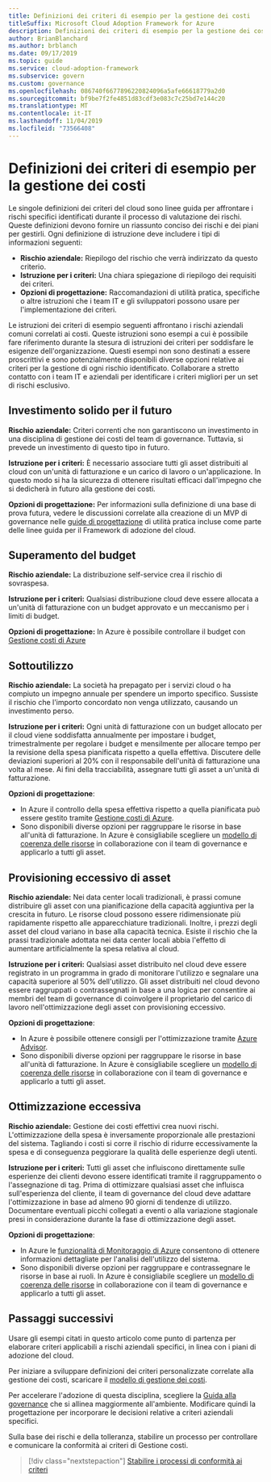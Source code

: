 ```yaml
---
title: Definizioni dei criteri di esempio per la gestione dei costi
titleSuffix: Microsoft Cloud Adoption Framework for Azure
description: Definizioni dei criteri di esempio per la gestione dei costi
author: BrianBlanchard
ms.author: brblanch
ms.date: 09/17/2019
ms.topic: guide
ms.service: cloud-adoption-framework
ms.subservice: govern
ms.custom: governance
ms.openlocfilehash: 086740f6677896220824096a5afe66618779a2d0
ms.sourcegitcommit: bf9be7f2fe4851d83cdf3e083c7c25bd7e144c20
ms.translationtype: MT
ms.contentlocale: it-IT
ms.lasthandoff: 11/04/2019
ms.locfileid: "73566408"
---
```

# <a name="cost-management-sample-policy-statements"></a>Definizioni dei criteri di esempio per la gestione dei costi

Le singole definizioni dei criteri del cloud sono linee guida per affrontare i rischi specifici identificati durante il processo di valutazione dei rischi. Queste definizioni devono fornire un riassunto conciso dei rischi e dei piani per gestirli. Ogni definizione di istruzione deve includere i tipi di informazioni seguenti:

- **Rischio aziendale:** Riepilogo del rischio che verrà indirizzato da questo criterio.
- **Istruzione per i criteri:** Una chiara spiegazione di riepilogo dei requisiti dei criteri.
- **Opzioni di progettazione:** Raccomandazioni di utilità pratica, specifiche o altre istruzioni che i team IT e gli sviluppatori possono usare per l'implementazione dei criteri.

Le istruzioni dei criteri di esempio seguenti affrontano i rischi aziendali comuni correlati ai costi. Queste istruzioni sono esempi a cui è possibile fare riferimento durante la stesura di istruzioni dei criteri per soddisfare le esigenze dell'organizzazione. Questi esempi non sono destinati a essere proscrittivi e sono potenzialmente disponibili diverse opzioni relative ai criteri per la gestione di ogni rischio identificato. Collaborare a stretto contatto con i team IT e aziendali per identificare i criteri migliori per un set di rischi esclusivo.

## <a name="future-proofing"></a>Investimento solido per il futuro

**Rischio aziendale:** Criteri correnti che non garantiscono un investimento in una disciplina di gestione dei costi del team di governance. Tuttavia, si prevede un investimento di questo tipo in futuro.

**Istruzione per i criteri:** È necessario associare tutti gli asset distribuiti al cloud con un'unità di fatturazione e un carico di lavoro o un'applicazione. In questo modo si ha la sicurezza di ottenere risultati efficaci dall'impegno che si dedicherà in futuro alla gestione dei costi.

**Opzioni di progettazione:** Per informazioni sulla definizione di una base di prova futura, vedere le discussioni correlate alla creazione di un MVP di governance nelle [guide di progettazione](../guides/index.md) di utilità pratica incluse come parte delle linee guida per il Framework di adozione del cloud.

## <a name="budget-overruns"></a>Superamento del budget

**Rischio aziendale:** La distribuzione self-service crea il rischio di sovraspesa.

**Istruzione per i criteri:** Qualsiasi distribuzione cloud deve essere allocata a un'unità di fatturazione con un budget approvato e un meccanismo per i limiti di budget.

**Opzioni di progettazione:** In Azure è possibile controllare il budget con [Gestione costi di Azure](https://docs.microsoft.com/azure/cost-management/manage-budgets)

## <a name="underutilization"></a>Sottoutilizzo

**Rischio aziendale:** La società ha prepagato per i servizi cloud o ha compiuto un impegno annuale per spendere un importo specifico. Sussiste il rischio che l'importo concordato non venga utilizzato, causando un investimento perso.

**Istruzione per i criteri:** Ogni unità di fatturazione con un budget allocato per il cloud viene soddisfatta annualmente per impostare i budget, trimestralmente per regolare i budget e mensilmente per allocare tempo per la revisione della spesa pianificata rispetto a quella effettiva. Discutere delle deviazioni superiori al 20% con il responsabile dell'unità di fatturazione una volta al mese. Ai fini della tracciabilità, assegnare tutti gli asset a un'unità di fatturazione.

**Opzioni di progettazione**:

- In Azure il controllo della spesa effettiva rispetto a quella pianificata può essere gestito tramite [Gestione costi di Azure](https://docs.microsoft.com/azure/cost-management/quick-acm-cost-analysis).
- Sono disponibili diverse opzioni per raggruppare le risorse in base all'unità di fatturazione. In Azure è consigliabile scegliere un [modello di coerenza delle risorse](../../decision-guides/resource-consistency/index.md) in collaborazione con il team di governance e applicarlo a tutti gli asset.

## <a name="overprovisioned-assets"></a>Provisioning eccessivo di asset

**Rischio aziendale:** Nei data center locali tradizionali, è prassi comune distribuire gli asset con una pianificazione della capacità aggiuntiva per la crescita in futuro. Le risorse cloud possono essere ridimensionate più rapidamente rispetto alle apparecchiature tradizionali. Inoltre, i prezzi degli asset del cloud variano in base alla capacità tecnica. Esiste il rischio che la prassi tradizionale adottata nei data center locali abbia l'effetto di aumentare artificialmente la spesa relativa al cloud.

**Istruzione per i criteri:** Qualsiasi asset distribuito nel cloud deve essere registrato in un programma in grado di monitorare l'utilizzo e segnalare una capacità superiore al 50% dell'utilizzo. Gli asset distribuiti nel cloud devono essere raggruppati o contrassegnati in base a una logica per consentire ai membri del team di governance di coinvolgere il proprietario del carico di lavoro nell'ottimizzazione degli asset con provisioning eccessivo.

**Opzioni di progettazione**:

- In Azure è possibile ottenere consigli per l'ottimizzazione tramite [Azure Advisor](https://docs.microsoft.com/azure/advisor/advisor-cost-recommendations).
- Sono disponibili diverse opzioni per raggruppare le risorse in base all'unità di fatturazione. In Azure è consigliabile scegliere un [modello di coerenza delle risorse](../../decision-guides/resource-consistency/index.md) in collaborazione con il team di governance e applicarlo a tutti gli asset.

## <a name="overoptimization"></a>Ottimizzazione eccessiva

**Rischio aziendale:** Gestione dei costi effettivi crea nuovi rischi. L'ottimizzazione della spesa è inversamente proporzionale alle prestazioni del sistema. Tagliando i costi si corre il rischio di ridurre eccessivamente la spesa e di conseguenza peggiorare la qualità delle esperienze degli utenti.

**Istruzione per i criteri:** Tutti gli asset che influiscono direttamente sulle esperienze dei clienti devono essere identificati tramite il raggruppamento o l'assegnazione di tag. Prima di ottimizzare qualsiasi asset che influisca sull'esperienza del cliente, il team di governance del cloud deve adattare l'ottimizzazione in base ad almeno 90 giorni di tendenze di utilizzo. Documentare eventuali picchi collegati a eventi o alla variazione stagionale presi in considerazione durante la fase di ottimizzazione degli asset.

**Opzioni di progettazione**:

- In Azure le [funzionalità di Monitoraggio di Azure](https://docs.microsoft.com/azure/azure-monitor/insights/vminsights-performance) consentono di ottenere informazioni dettagliate per l'analisi dell'utilizzo del sistema.
- Sono disponibili diverse opzioni per raggruppare e contrassegnare le risorse in base ai ruoli. In Azure è consigliabile scegliere un [modello di coerenza delle risorse](../../decision-guides/resource-consistency/index.md) in collaborazione con il team di governance e applicarlo a tutti gli asset.

## <a name="next-steps"></a>Passaggi successivi

Usare gli esempi citati in questo articolo come punto di partenza per elaborare criteri applicabili a rischi aziendali specifici, in linea con i piani di adozione del cloud.

Per iniziare a sviluppare definizioni dei criteri personalizzate correlate alla gestione dei costi, scaricare il [modello di gestione dei costi](./template.md).

Per accelerare l'adozione di questa disciplina, scegliere la [Guida alla governance](../guides/index.md) che si allinea maggiormente all'ambiente. Modificare quindi la progettazione per incorporare le decisioni relative a criteri aziendali specifici.

Sulla base dei rischi e della tolleranza, stabilire un processo per controllare e comunicare la conformità ai criteri di Gestione costi.

> [!div class="nextstepaction"]
> [Stabilire i processi di conformità ai criteri](./compliance-processes.md)
